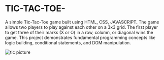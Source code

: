 # TIC-TAC-TOE-
A simple Tic-Tac-Toe game built using HTML, CSS, JAVASCRIPT. The game allows two players to play against each other on a 3x3 grid. The first player to get three of their marks (X or O) in a row, column, or diagonal wins the game. This project demonstrates fundamental programming concepts like logic building, conditional statements, and DOM manipulation.

![tic picture](https://github.com/user-attachments/assets/3062bb02-7ab0-4ed1-aa87-da4bd633b9fe)
